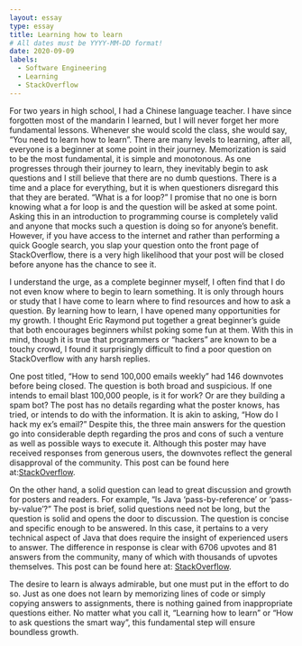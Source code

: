 ```yaml
---
layout: essay
type: essay
title: Learning how to learn
# All dates must be YYYY-MM-DD format!
date: 2020-09-09
labels:
  - Software Engineering
  - Learning
  - StackOverflow
---
```



For two years in high school, I had a Chinese language teacher. I have since forgotten most of the mandarin I learned, but I will never forget her more fundamental lessons. Whenever she would scold the class, she would say, “You need to learn how to learn”. There are many levels to learning, after all, everyone is a beginner at some point in their journey. Memorization is said to be the most fundamental, it is simple and monotonous. As one progresses through their journey to learn, they inevitably begin to ask questions and I still believe that there are no dumb questions. There is a time and a place for everything, but it is when questioners disregard this that they are berated. “What is a for loop?” I promise that no one is born knowing what a for loop is and the question will be asked at some point. Asking this in an introduction to programming course is completely valid and anyone that mocks such a question is doing so for anyone’s benefit. However, if you have access to the internet and rather than performing a quick Google search, you slap your question onto the front page of StackOverflow, there is a very high likelihood that your post will be closed before anyone has the chance to see it.

I understand the urge, as a complete beginner myself, I often find that I do not even know where to begin to learn something. It is only through hours or study that I have come to learn where to find resources and how to ask a question. By learning how to learn, I have opened many opportunities for my growth. I thought Eric Raymond put together a great beginner’s guide that both encourages beginners whilst poking some fun at them. With this in mind, though it is true that programmers or “hackers” are known to be a touchy crowd, I found it surprisingly difficult to find a poor question on StackOverflow with any harsh replies. 

One post titled, “How to send 100,000 emails weekly” had 146 downvotes before being closed. The question is both broad and suspicious. If one intends to email blast 100,000 people, is it for work? Or are they building a spam bot? The post has no details regarding what the poster knows, has tried, or intends to do with the information. It is akin to asking, “How do I hack my ex’s email?” Despite this, the three main answers for the question go into considerable depth regarding the pros and cons of such a venture as well as possible ways to execute it. Although this poster may have received responses from generous users, the downvotes reflect the general disapproval of the community. This post can be found here at:[StackOverflow](https://stackoverflow.com/questions/3905734/how-to-send-100-000-emails-weekly).

On the other hand, a solid question can lead to great discussion and growth for posters and readers. For example, “Is Java ‘pass-by-reference’ or ‘pass-by-value’?” The post is brief, solid questions need not be long, but the question is solid and opens the door to discussion. The question is concise and specific enough to be answered. In this case, it pertains to a very technical aspect of Java that does require the insight of experienced users to answer. The difference in response is clear with 6706 upvotes and 81 answers from the community, many of which with thousands of upvotes themselves. This post can be found here at: [StackOverflow](https://stackoverflow.com/questions/40480/is-java-pass-by-reference-or-pass-by-value).

The desire to learn is always admirable, but one must put in the effort to do so. Just as one does not learn by memorizing lines of code or simply copying answers to assignments, there is nothing gained from inappropriate questions either. No matter what you call it, “Learning how to learn” or “How to ask questions the smart way”, this fundamental step will ensure boundless growth.
